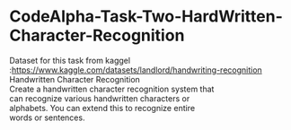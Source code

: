 # CodeAlpha-Task-Two-HardWritten-Character-Recognition<br>
Dataset for this task from kaggel :https://www.kaggle.com/datasets/landlord/handwriting-recognition<br>
Handwritten Character Recognition<br>
Create a handwritten character recognition system that<br>
can recognize various handwritten characters or<br>
alphabets. You can extend this to recognize entire<br>
words or sentences.<br>
